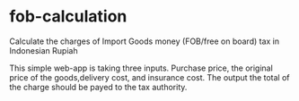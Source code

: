 # fob-calculation
Calculate the charges of Import Goods money (FOB/free on board) tax in Indonesian Rupiah

This simple web-app is taking three inputs. Purchase price, the original price of the goods,delivery cost, and insurance cost.
The output the total of the charge should be payed to the tax authority.
